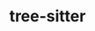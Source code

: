 ---
title: "tree-sitter"
layout: cache
categories: [package, develop-2024-10-13]
meta: {"versions": ["0.22.6"], "compilers": ["gcc@=10.2.1"], "oss": ["centos7"], "platforms": ["linux"], "targets": ["x86_64_v3"], "stacks": ["developer-tools-manylinux2014", "root"], "num_specs": 1, "num_specs_by_stack": {"root": 1, "developer-tools-manylinux2014": 1}}
spec_details: [{"hash": "zmnzpuw3tzzek6aqrwnt4t3kv7o2c64r", "compiler": "gcc@=10.2.1", "versions": ["0.22.6"], "os": "centos7", "platform": "linux", "target": "x86_64_v3", "variants": ["build_system=makefile"], "stacks": ["root", "developer-tools-manylinux2014"], "size": "-", "tarball": "https://binaries.spack.io/develop-2024-10-13/build_cache/linux-centos7-x86_64_v3/gcc-10.2.1/tree-sitter-0.22.6/linux-centos7-x86_64_v3-gcc-10.2.1-tree-sitter-0.22.6-zmnzpuw3tzzek6aqrwnt4t3kv7o2c64r.spack"}]
---